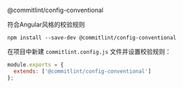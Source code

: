 @commitlint/config-conventional

符合Angular风格的校验规则

```shell
npm install --save-dev @commitlint/config-conventional 
```

在项目中新建 `commitlint.config.js` 文件并设置校验规则： 
```javascript
module.exports = {
  extends: ['@commitlint/config-conventional']
};
```